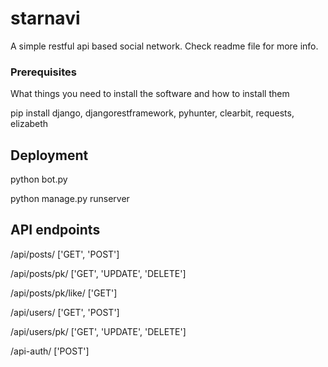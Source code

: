 # starnavi

A simple restful api based social network. Check readme file for more info.

### Prerequisites

What things you need to install the software and how to install them

pip install django, djangorestframework, pyhunter, clearbit, requests, elizabeth

## Deployment

python bot.py

python manage.py runserver

## API endpoints

/api/posts/ ['GET', 'POST']

/api/posts/pk/ ['GET', 'UPDATE', 'DELETE']
  
/api/posts/pk/like/ ['GET']
  
/api/users/ ['GET', 'POST']

/api/users/pk/ ['GET', 'UPDATE', 'DELETE']
  
/api-auth/ ['POST']
